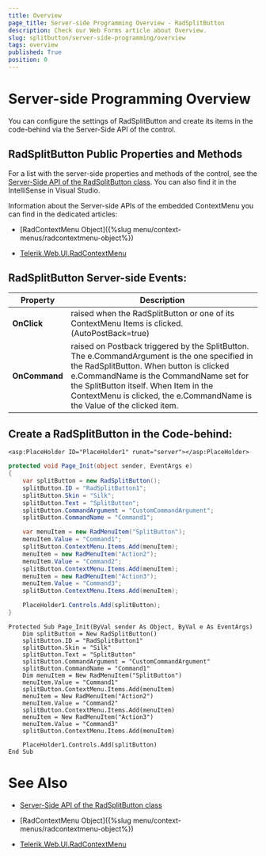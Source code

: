 ```yaml
---
title: Overview
page_title: Server-side Programming Overview - RadSplitButton
description: Check our Web Forms article about Overview.
slug: splitbutton/server-side-programming/overview
tags: overview
published: True
position: 0
---
```


# Server-side Programming Overview

You can configure the settings of RadSplitButton and create its items in the code-behind via the Server-Side API of the control.

## RadSplitButton Public Properties and Methods

For a list with the server-side properties and methods of the control, see the [Server-Side API of the RadSplitButton class](https://docs.telerik.com/devtools/aspnet-ajax/api/server/Telerik.Web.UI/RadSplitButton). You can also find it in the IntelliSense in Visual Studio.

Information about the Server-side APIs of the embedded ContextMenu you can find in the dedicated articles:

 - [RadContextMenu Object]({%slug menu/context-menus/radcontextmenu-object%})

 - [Telerik.Web.UI.RadContextMenu](https://docs.telerik.com/devtools/aspnet-ajax/api/server/Telerik.Web.UI/RadContextMenu)


## RadSplitButton Server-side Events:

| Property | Description |
| ------ | ------ |
| **OnClick** |raised when the RadSplitButton or one of its ContextMenu Items is clicked. (AutoPostBack=true)|
| **OnCommand** |raised on Postback triggered by the SplitButton. The e.CommandArgument is the one specified in the RadSplitButton. When button is clicked e.CommandName is the CommandName set for the SplitButton itself. When Item in the ContextMenu is clicked, the e.CommandName is the Value of the clicked item.|


## Create a RadSplitButton in the Code-behind:

````ASP.NET
<asp:PlaceHolder ID="PlaceHolder1" runat="server"></asp:PlaceHolder>
````

````C#
protected void Page_Init(object sender, EventArgs e)
{
    var splitButton = new RadSplitButton();
    splitButton.ID = "RadSplitButton1";
    splitButton.Skin = "Silk";
    splitButton.Text = "SplitButton";
    splitButton.CommandArgument = "CustomCommandArgument";
    splitButton.CommandName = "Command1";

    var menuItem = new RadMenuItem("SplitButton");
    menuItem.Value = "Command1";
    splitButton.ContextMenu.Items.Add(menuItem);
    menuItem = new RadMenuItem("Action2");
    menuItem.Value = "Command2";
    splitButton.ContextMenu.Items.Add(menuItem);
    menuItem = new RadMenuItem("Action3");
    menuItem.Value = "Command3";
    splitButton.ContextMenu.Items.Add(menuItem);

    PlaceHolder1.Controls.Add(splitButton);
}
````
````VB
Protected Sub Page_Init(ByVal sender As Object, ByVal e As EventArgs)
    Dim splitButton = New RadSplitButton()
    splitButton.ID = "RadSplitButton1"
    splitButton.Skin = "Silk"
    splitButton.Text = "SplitButton"
    splitButton.CommandArgument = "CustomCommandArgument"
    splitButton.CommandName = "Command1"
    Dim menuItem = New RadMenuItem("SplitButton")
    menuItem.Value = "Command1"
    splitButton.ContextMenu.Items.Add(menuItem)
    menuItem = New RadMenuItem("Action2")
    menuItem.Value = "Command2"
    splitButton.ContextMenu.Items.Add(menuItem)
    menuItem = New RadMenuItem("Action3")
    menuItem.Value = "Command3"
    splitButton.ContextMenu.Items.Add(menuItem)

    PlaceHolder1.Controls.Add(splitButton)
End Sub
````
 

# See Also

 * [Server-Side API of the RadSplitButton class](https://docs.telerik.com/devtools/aspnet-ajax/api/server/Telerik.Web.UI/RadSplitButton)
 
 * [RadContextMenu Object]({%slug menu/context-menus/radcontextmenu-object%})

 * [Telerik.Web.UI.RadContextMenu](https://docs.telerik.com/devtools/aspnet-ajax/api/server/Telerik.Web.UI/RadContextMenu)


